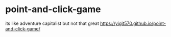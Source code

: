 # point-and-click-game
its like adventure capitalist but not that great
https://yigit570.github.io/point-and-click-game/
